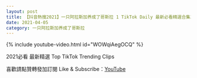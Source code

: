 ```yaml
---
layout: post
title: 【抖音熱搜2021】一只阿拉斯加养成了哥斯拉 1 TikTok Daily 最新必看精選合集2021 04 05
date: 2021-04-05
category: 一只阿拉斯加养成了哥斯拉
---
```


{% include youtube-video.html id="WOWqiAegOCQ" %}

2021必看 最新精選 Top TikTok Trending Clips

喜歡請點贊轉發加訂閱 Like & Subscribe：[YouTube](https://www.youtube.com/channel/UCAoR7VcanIPd04uEq_GIylA/videos)

